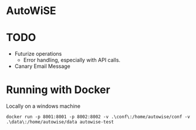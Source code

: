 # AutoWiSE

# TODO
* Futurize operations 
  * Error handling, especially with API calls.
* Canary Email Message


# Running with Docker
Locally on a windows machine

`docker run -p 8001:8001 -p 8002:8002 -v .\conf\:/home/autowise/conf -v .\data\:/home/autowise/data autowise-test`